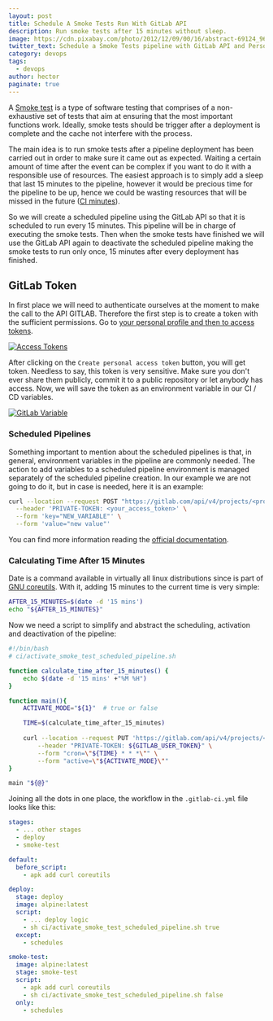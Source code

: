 ```yaml
---
layout: post
title: Schedule A Smoke Tests Run With GitLab API
description: Run smoke tests after 15 minutes without sleep.
image: https://cdn.pixabay.com/photo/2012/12/09/00/16/abstract-69124_960_720.jpg
twitter_text: Schedule a Smoke Tests pipeline with GitLab API and Personal Access Tokens.
category: devops
tags:
  - devops
author: hector
paginate: true
---
```


A [Smoke test](https://softwaretestingfundamentals.com/smoke-testing) is a type of software testing that comprises of a non-exhaustive set of tests that aim at ensuring that the most important functions work. Ideally, smoke tests should be trigger after a deployment is complete and the cache not interfere with the process.

The main idea is to run smoke tests after a pipeline deployment has been carried out in order to make sure it came out as expected. Waiting a certain amount of time after the event can be complex if you want to do it with a responsible use of resources. The easiest approach is to simply add a sleep that last 15 minutes to the pipeline, however it would be precious time for the pipeline to be up, hence we could be wasting resources that will be missed in the future ([CI minutes](https://about.gitlab.com/pricing/faq-consumption-cicd)). 

So we will create a scheduled pipeline using the GitLab API so that it is scheduled to run every 15 minutes. This pipeline will be in charge of executing the 
smoke tests. Then when the smoke tests have finished we will use the GitLab API again to deactivate the scheduled pipeline making the smoke tests to run only once, 15 minutes after every deployment has finished.

## GitLab Token
In first place we will need to authenticate ourselves at the moment to make the call to the API GITLAB. Therefore the first step is to create a token with the sufficient permissions. Go to [your personal profile and then to access tokens](https://gitlab.com/-/profile/personal_access_tokens).

[![Access Tokens](https://hndoss-blog-bucket.s3.amazonaws.com/2021-01-25-schedule-smoke-test-on-gitlab/acces-tokens.png)](https://gitlab.com/-/profile/personal_access_tokens)

After clicking on the `Create personal access token` button, you will get token. Needless to say, this token is very sensitive. Make sure you don't ever share them publicly, commit it to a public repository or let anybody has access. Now, we will save the token as an environment variable in our CI / CD variables.

[![GitLab Variable](https://hndoss-blog-bucket.s3.amazonaws.com/2021-01-25-schedule-smoke-test-on-gitlab/gitlab-variable.png)](https://hndoss-blog-bucket.s3.amazonaws.com/2021-01-25-schedule-smoke-test-on-gitlab/gitlab-variable.png)

### Scheduled Pipelines
Something important to mention about the scheduled pipelines is that, in general, environment variables in the pipeline are commonly needed. The action to add variables to a scheduled pipeline environment is managed separately of the scheduled pipeline creation. In our example we are not going to do it, but in case is needed, here it is an example:

```bash
curl --location --request POST "https://gitlab.com/api/v4/projects/<project_id>/pipeline_schedules/<scheduled_pipeline_id>/variables" \
  --header 'PRIVATE-TOKEN: <your_access_token>' \
  --form 'key="NEW_VARIABLE"' \
  --form 'value="new value"'
```
You can find more information reading the [official documentation](https://docs.gitlab.com/ee/api/pipeline_schedules.html#pipeline-schedule-variables).

### Calculating Time After 15 Minutes
Date is a command available in virtually all linux distributions since is part of [GNU coreutils](https://www.gnu.org/software/coreutils). With it, adding 15 minutes to the current time is very simple:

```bash
AFTER_15_MINUTES=$(date -d '15 mins')
echo "${AFTER_15_MINUTES}"
```

Now we need a script to simplify and abstract the scheduling, activation and deactivation of the pipeline:

```bash
#!/bin/bash
# ci/activate_smoke_test_scheduled_pipeline.sh

function calculate_time_after_15_minutes() {
    echo $(date -d '15 mins' +"%M %H")
}

function main(){
    ACTIVATE_MODE="${1}"  # true or false

    TIME=$(calculate_time_after_15_minutes)
    
    curl --location --request PUT 'https://gitlab.com/api/v4/projects/<project_id>/pipeline_schedules/<scheduled_pipeline>' \
        --header "PRIVATE-TOKEN: ${GITLAB_USER_TOKEN}" \
        --form "cron=\"${TIME} * * *\"" \
        --form "active=\"${ACTIVATE_MODE}\""
}

main "${@}"
```

Joining all the dots in one place, the workflow in the `.gitlab-ci.yml` file looks like this:

```yaml
stages:
  - ... other stages
  - deploy
  - smoke-test

default:
  before_script:
    - apk add curl coreutils

deploy: 
  stage: deploy
  image: alpine:latest
  script:
    - ... deploy logic
    - sh ci/activate_smoke_test_scheduled_pipeline.sh true
  except:
    - schedules

smoke-test:
  image: alpine:latest
  stage: smoke-test
  script:
    - apk add curl coreutils
    - sh ci/activate_smoke_test_scheduled_pipeline.sh false
  only: 
    - schedules
```